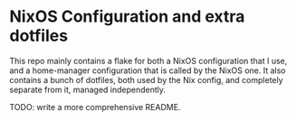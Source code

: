 # NixOS Configuration and extra dotfiles
This repo mainly contains a flake for both a NixOS configuration that I use, and a home-manager
configuration that is called by the NixOS one. It also contains a bunch of dotfiles, both used by
the Nix config, and completely separate from it, managed independently.

TODO: write a more comprehensive README.

